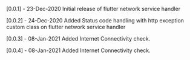 [0.0.1] - 23-Dec-2020
Initial release of flutter network service handler

[0.0.2] - 24-Dec-2020
Added Status code handling with http exception custom class on flutter network service handler

[0.0.3] - 08-Jan-2021
Added Internet Connectivity check.

[0.0.4] - 08-Jan-2021
Added Internet Connectivity check.
